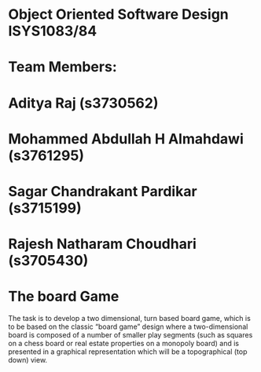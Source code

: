 # Object Oriented Software Design ISYS1083/84

#     Team Members:
#  Aditya Raj  (s3730562)
#  Mohammed Abdullah H Almahdawi (s3761295)
#  Sagar Chandrakant Pardikar  (s3715199)
#  Rajesh Natharam Choudhari   (s3705430)

# The board Game
The task is to develop a two dimensional, turn based board game, which is to be based on the classic “board game” design where a two-dimensional board is composed of a number of smaller play segments (such as squares on a chess board or real estate properties on a monopoly board) and is presented in a graphical representation which will be a topographical (top down) view. 
  
  

